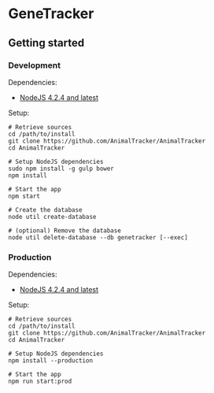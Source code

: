 # GeneTracker
## Getting started
### Development
Dependencies:
- [NodeJS 4.2.4 and latest](https://nodejs.org/en/download/)

Setup:

```shell
# Retrieve sources
cd /path/to/install
git clone https://github.com/AnimalTracker/AnimalTracker
cd AnimalTracker

# Setup NodeJS dependencies
sudo npm install -g gulp bower
npm install

# Start the app
npm start

# Create the database
node util create-database

# (optional) Remove the database
node util delete-database --db genetracker [--exec]
```

### Production
Dependencies:
- [NodeJS 4.2.4 and latest](https://nodejs.org/en/download/)

Setup:

```shell
# Retrieve sources
cd /path/to/install
git clone https://github.com/AnimalTracker/AnimalTracker
cd AnimalTracker

# Setup NodeJS dependencies
npm install --production

# Start the app
npm run start:prod
```
